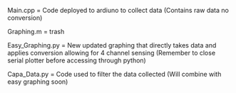 
Main.cpp = Code deployed to ardiuno to collect data (Contains raw data no conversion)

Graphing.m = trash

Easy_Graphing.py = New updated graphing that directly takes data and applies conversion allowing for 4 channel sensing (Remember to close serial plotter before accessing through python)

Capa_Data.py = Code used to filter the data collected (Will combine with easy graphing soon)
